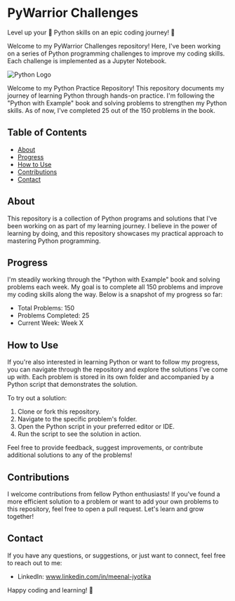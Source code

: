 # PyWarrior Challenges 
Level up your 🐍 Python skills on an epic coding journey! 🚀

Welcome to my PyWarrior Challenges repository! Here, I've been working on a series of Python programming challenges to improve my coding skills. Each challenge is implemented as a Jupyter Notebook.

![Python Logo](python_logo.png) <!-- Add an image if you'd like -->

Welcome to my Python Practice Repository! This repository documents my journey of learning Python through hands-on practice. I'm following the "Python with Example" book and solving problems to strengthen my Python skills. As of now, I've completed 25 out of the 150 problems in the book.

## Table of Contents

- [About](#about)
- [Progress](#progress)
- [How to Use](#how-to-use)
- [Contributions](#contributions)
- [Contact](#contact)

## About

This repository is a collection of Python programs and solutions that I've been working on as part of my learning journey. I believe in the power of learning by doing, and this repository showcases my practical approach to mastering Python programming.

## Progress

I'm steadily working through the "Python with Example" book and solving problems each week. My goal is to complete all 150 problems and improve my coding skills along the way. Below is a snapshot of my progress so far:

- Total Problems: 150
- Problems Completed: 25
- Current Week: Week X

## How to Use

If you're also interested in learning Python or want to follow my progress, you can navigate through the repository and explore the solutions I've come up with. Each problem is stored in its own folder and accompanied by a Python script that demonstrates the solution.

To try out a solution:
1. Clone or fork this repository.
2. Navigate to the specific problem's folder.
3. Open the Python script in your preferred editor or IDE.
4. Run the script to see the solution in action.

Feel free to provide feedback, suggest improvements, or contribute additional solutions to any of the problems!

## Contributions

I welcome contributions from fellow Python enthusiasts! If you've found a more efficient solution to a problem or want to add your own problems to this repository, feel free to open a pull request. Let's learn and grow together!

## Contact

If you have any questions, or suggestions, or just want to connect, feel free to reach out to me:

- LinkedIn: www.linkedin.com/in/meenal-jyotika

Happy coding and learning! 🚀


